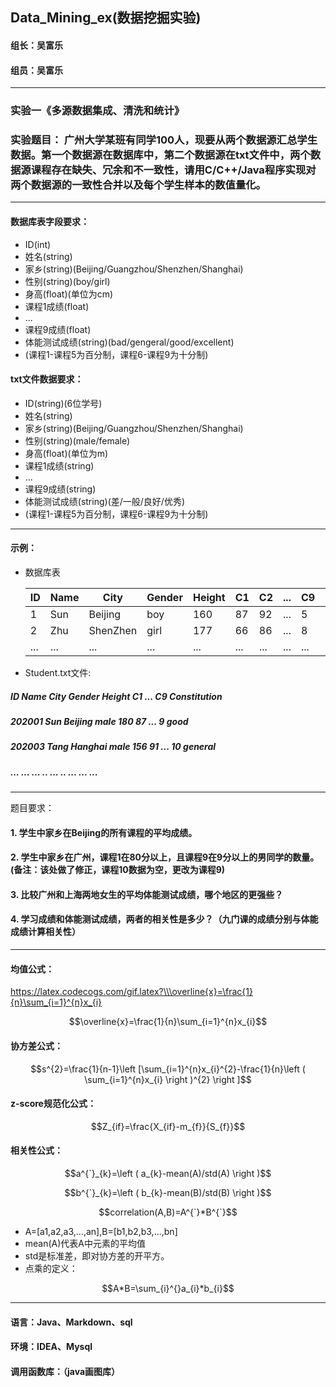 ## Data_Mining_ex(数据挖掘实验)

#### 组长：吴富乐 
#### 组员：吴富乐

---
### 实验一《多源数据集成、清洗和统计》
### 实验题目： 广州大学某班有同学100人，现要从两个数据源汇总学生数据。第一个数据源在数据库中，第二个数据源在txt文件中，两个数据源课程存在缺失、冗余和不一致性，请用C/C++/Java程序实现对两个数据源的一致性合并以及每个学生样本的数值量化。

---

#### 数据库表字段要求：
* ID(int)
* 姓名(string)
* 家乡(string)(Beijing/Guangzhou/Shenzhen/Shanghai)
* 性别(string)(boy/girl)
* 身高(float)(单位为cm)
* 课程1成绩(float)
* ...
* 课程9成绩(float)
* 体能测试成绩(string)(bad/gengeral/good/excellent)
* (课程1-课程5为百分制，课程6-课程9为十分制)

#### txt文件数据要求：
* ID(string)(6位学号)
* 姓名(string)
* 家乡(string)(Beijing/Guangzhou/Shenzhen/Shanghai)
* 性别(string)(male/female)
* 身高(float)(单位为m)
* 课程1成绩(string)
* ...
* 课程9成绩(string)
* 体能测试成绩(string)(差/一般/良好/优秀)
* (课程1-课程5为百分制，课程6-课程9为十分制)

---

#### 示例：

* 数据库表

  | ID   | Name | City | Gender | Height | C1   | C2   | ... | C9 | Constitution |
  | ---- | ---- | ---- | ------ | ------ | ---- | ---- | ---- | ---- | ---- |
  | 1 | Sun | Beijing | boy | 160 | 87 | 92 | ... | 5 | good |
  | 2 | Zhu | ShenZhen | girl | 177 | 66 | 86 | ... | 8 | excellent |
  | ... | ... | ... | ... | ... | ... | ... | ... | ... | ... |

* Student.txt文件:
##### ID Name City Gender Height C1 ... C9 Constitution
##### 202001 Sun Beijing male 180 87 ... 9 good
##### 202003 Tang Hanghai male 156 91 ... 10 general
##### ... ... ... .. ... .. ... ... ...

---

题目要求：
#### 1. 学生中家乡在Beijing的所有课程的平均成绩。
#### 2.	学生中家乡在广州，课程1在80分以上，且课程9在9分以上的男同学的数量。(备注：该处做了修正，课程10数据为空，更改为课程9)
#### 3.	比较广州和上海两地女生的平均体能测试成绩，哪个地区的更强些？
#### 4.	学习成绩和体能测试成绩，两者的相关性是多少？（九门课的成绩分别与体能成绩计算相关性）

---

#### 均值公式：
https://latex.codecogs.com/gif.latex?\\\overline{x}=\frac{1}{n}\sum_{i=1}^{n}x_{i}
```math
\overline{x}=\frac{1}{n}\sum_{i=1}^{n}x_{i}
```
#### 协方差公式：
```math
s^{2}=\frac{1}{n-1}\left [\sum_{i=1}^{n}x_{i}^{2}-\frac{1}{n}\left ( \sum_{i=1}^{n}x_{i} \right )^{2}  \right ]
```
#### z-score规范化公式：
```math
Z_{if}=\frac{X_{if}-m_{f}}{S_{f}}
```
#### 相关性公式：
```math
a^{`}_{k}=\left ( a_{k}-mean(A)/std(A) \right )
```
```math
b^{`}_{k}=\left ( b_{k}-mean(B)/std(B) \right )
```
```math
correlation(A,B)=A^{`}*B^{`}
```
* A=[a1,a2,a3,...,an],B=[b1,b2,b3,...,bn]
* mean(A)代表A中元素的平均值
* std是标准差，即对协方差的开平方。
* 点乘的定义：
```math
A*B=\sum_{i}^{}a_{i}*b_{i}
```

---

#### 语言：Java、Markdown、sql
#### 环境：IDEA、Mysql
#### 调用函数库：（java画图库）

